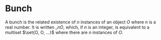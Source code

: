 # Bunch

A bunch is the related existence of $n$ instances of an object $O$ where $n$ is a real number. It is written $\_nO$, which, if $n$ is an integer, is equivalent to a multiset $\set{O, O, ...}$ where there are $n$ instances of $O$.
